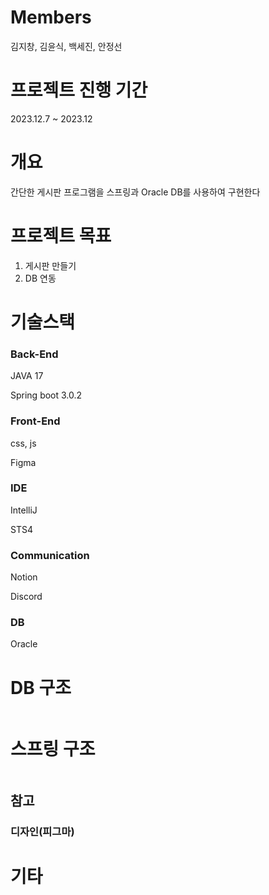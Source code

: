 # Members

김지창, 김윤식, 백세진, 안정선

# 프로젝트 진행 기간

2023.12.7 ~ 2023.12

# 개요

간단한 게시판 프로그램을 스프링과 Oracle DB를 사용하여 구현한다

# 프로젝트 목표

1. 게시판 만들기
2. DB 연동

# 기술스택

### Back-End

JAVA 17

Spring boot 3.0.2

### Front-End

css, js

Figma

### IDE

IntelliJ

STS4

### Communication

Notion

Discord

### DB

Oracle

# DB 구조

```java

```

# 스프링 구조

```java

```

## 참고

### 디자인(피그마)

# 기타
